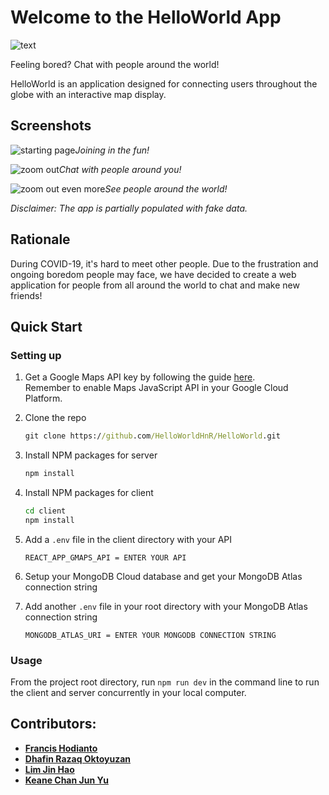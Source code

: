 # Welcome to the HelloWorld App
![text](client/images/HelloWorldIntro.png)

Feeling bored? Chat with people around the world!

HelloWorld is an application designed for connecting users throughout the globe with an interactive map display.

## Screenshots
![starting page](client/images/HelloWorld3.png)*Joining in the fun!*

![zoom out](client/images/HelloWorld2.png)*Chat with people around you!*

![zoom out even more](client/images/HelloWorld.png)*See people around the world!*

*Disclaimer: The app is partially populated with fake data.*

## Rationale
During COVID-19, it's hard to meet other people. Due to the frustration and ongoing boredom people may face, we have decided to create a web application for people from all around the world to chat and make new friends!

## Quick Start
### Setting up
1. Get a Google Maps API key by following the guide [here](https://developers.google.com/maps/documentation/javascript/get-api-key).  
    Remember to enable Maps JavaScript API in your Google Cloud Platform.
    
2. Clone the repo
   ``` cmd
   git clone https://github.com/HelloWorldHnR/HelloWorld.git
   ```

3. Install NPM packages for server
    ``` cmd
    npm install
    ```

4. Install NPM packages for client
    ``` cmd
    cd client
    npm install
    ```

5. Add a `.env` file in the client directory with your API
    ```
    REACT_APP_GMAPS_API = ENTER YOUR API
    ```
6. Setup your MongoDB Cloud database and get your MongoDB Atlas connection string

7. Add another `.env` file in your root directory with your MongoDB Atlas connection string
   ```
   MONGODB_ATLAS_URI = ENTER YOUR MONGODB CONNECTION STRING
   ```

### Usage
From the project root directory, run `npm run dev` in the command line to run the client and server concurrently in your local computer.

## Contributors:

- [**Francis Hodianto**](https://github.com/FH-30)
- [**Dhafin Razaq Oktoyuzan**](https://github.com/dhafinrazaq)
- [**Lim Jin Hao**](https://github.com/JinHao-L)
- [**Keane Chan Jun Yu**](https://github.com/keanecjy)

